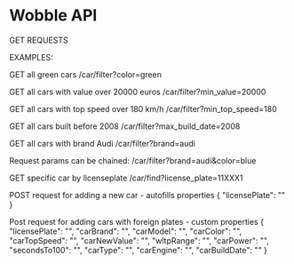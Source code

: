 # Wobble API


GET REQUESTS

EXAMPLES:

GET all green cars
/car/filter?color=green

GET all cars with value over 20000 euros
/car/filter?min_value=20000

GET all cars with top speed over 180 km/h
/car/filter?min_top_speed=180

GET all cars built before 2008
/car/filter?max_build_date=2008

GET all cars with brand Audi
/car/filter?brand=audi

Request params can be chained: 
/car/filter?brand=audi&color=blue

GET specific car by licenseplate
/car/find?license_plate=11XXX1

POST request for adding a new car - autofills properties
{
    "licensePlate": ""
}

Post request for adding cars with foreign plates - custom properties
{
    "licensePlate": "",
    "carBrand": "",
    "carModel": "",
    "carColor": "",
    "carTopSpeed": "",
    "carNewValue": "",
    "wltpRange": "",
    "carPower": "",
    "secondsTo100": "",
    "carType": "",
    "carEngine": "",
    "carBuildDate": ""
}
